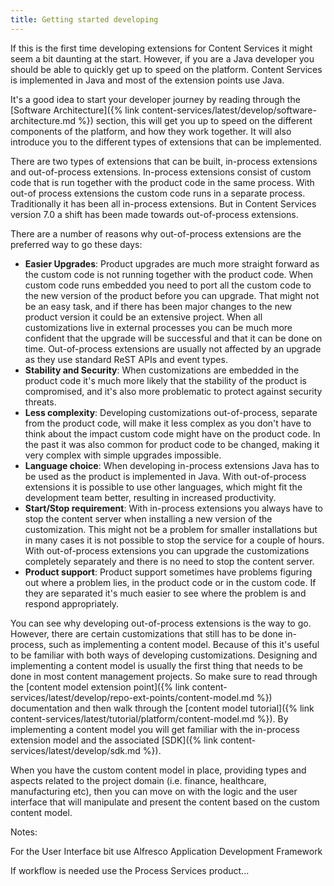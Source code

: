 ```yaml
---
title: Getting started developing
---
```


If this is the first time developing extensions for Content Services it might seem a bit daunting at the start. However,
if you are a Java developer you should be able to quickly get up to speed on the platform. Content Services is implemented 
in Java and most of the extension points use Java.

It's a good idea to start your developer journey by reading through the 
[Software Architecture]({% link content-services/latest/develop/software-architecture.md %}) section, this will
get you up to speed on the different components of the platform, and how they work together. It will also introduce you to 
the different types of extensions that can be implemented.

There are two types of extensions that can be built, in-process extensions and out-of-process extensions. In-process 
extensions consist of custom code that is run together with the product code in the same process. With out-of process 
extensions the custom code runs in a separate process. Traditionally it has been all in-process extensions. But in 
Content Services version 7.0 a shift has been made towards out-of-process extensions.

There are a number of reasons why out-of-process extensions are the preferred way to go these days:

* **Easier Upgrades**: Product upgrades are much more straight forward as the custom code is not running together with the 
product code. When custom code runs embedded you need to port all the custom code to the new version of the product before 
you can upgrade. That might not be an easy task, and if there has been major changes to the new product version it could 
be an extensive project. When all customizations live in external processes you can be much more confident that the upgrade 
will be successful and that it can be done on time. Out-of-process extensions are usually not affected by an upgrade as 
they use standard ReST APIs and event types. 
* **Stability and Security**: When customizations are embedded in the product code it's much more likely that the
stability of the product is compromised, and it's also more problematic to protect against security threats. 
* **Less complexity**: Developing customizations out-of-process, separate from the product code, will make it less complex 
as you don't have to think about the impact custom code might have on the product code. In the past it was 
also common for product code to be changed, making it very complex with simple upgrades impossible.  
* **Language choice**: When developing in-process extensions Java has to be used as the product is implemented in Java. 
With out-of-process extensions it is possible to use other languages, which might fit the development team better, resulting 
in increased productivity.  
* **Start/Stop requirement**: With in-process extensions you always have to stop the content server when installing a new 
version of the customization. This might not be a problem for smaller installations but in many cases it is not possible
to stop the service for a couple of hours. With out-of-process extensions you can upgrade the customizations completely 
separately and there is no need to stop the content server.  
* **Product support**: Product support sometimes have problems figuring out where a problem lies, in the product code or 
in the custom code. If they are separated it's much easier to see where the problem is and respond appropriately.

You can see why developing out-of-process extensions is the way to go. However, there are certain customizations that 
still has to be done in-process, such as implementing a content model. Because of this it's useful to be familiar with 
both ways of developing customizations. Designing and implementing a content model is usually the first thing 
that needs to be done in most content management projects. So make sure to read through the 
[content model extension point]({% link content-services/latest/develop/repo-ext-points/content-model.md %}) 
documentation and then walk through the [content model tutorial]({% link content-services/latest/tutorial/platform/content-model.md %}). 
By implementing a content model you will get familiar with the in-process extension model and the associated 
[SDK]({% link content-services/latest/develop/sdk.md %}).

When you have the custom content model in place, providing types and aspects related to the project domain (i.e. finance,
healthcare, manufacturing etc), then you can move on with the logic and the user interface that will manipulate and present the 
content based on the custom content model. 

Notes:

For the User Interface bit use Alfresco Application Development Framework

If workflow is needed use the Process Services product...





  


